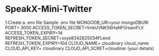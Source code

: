 ﻿# SpeakX-Mini-Twitter
1.Create a .env file
  Sample .env file 
  MONGODB_URI=your mongoDBURI
  PORT= 3000
  ACCESS_TOKEN_SECRET=VnkUVNK56HaNF0rswnFLV
  ACCESS_TOKEN_EXPIRY=1d
  REFRESH_TOKEN_SECRET=sxye8342825034FLend
  REFRESH_TOKEN_EXPIRY=10d
  CLOUD_NAME= cloudinary cloud_name
  CLOUD_API_KEY= cloudinary
  CLOUD_API_SCRET=cloudinar (your details)
